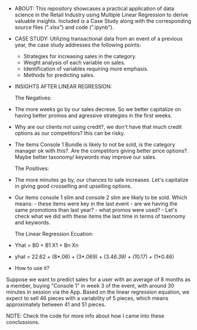 * ABOUT:
This repository showcases a practical application of data science in the Retail Industry using Multiple Linear Regression to derive valuable insights.
Included is a Case Study along with the corresponding source files (".xlsx") and code (".ipynb").

* CASE STUDY:
Utilizing transactional data from an event of a previous year, the case study addresses the following points:

  - Strategies for increasing sales in the category.
  - Weight analysis of each variable on sales.
  - Identification of variables requiring more emphasis.
  - Methods for predicting sales.
    
* INSIGHTS AFTER LINEAR REGRESSION:

  The Negatives:
- The more weeks go by our sales decrese. So we better capitalize on having better promos and agressive strategies in the first weeks.
- Why are our clients not using credit?, we don't have that much credit options as our competitors? this can be risky.
- The items Console 1 Bundle is likely to not be sold, is the category manager ok with this?. Are the competitors giving better price options?. Maybe better taxonomy/ keywords may improve our sales. 

  The Positives:
- The more minutes go by, our chances to sale increases. Let's capitalize in giving good crosselling and upselling options.
- Our items console 1 slim and console 2 slim are likely to be sold. Which means:
      - these items were key in the last event
      - are we having the same promotions than last year?
      -  what promos were used?
      -  Let's check what we did with these items the last time in terms of taxonomy and keywords.

  The Linear Regression Ecuation:
 - Yhat = B0 + B1 X1 + Bn Xn
 - yhat = 22.62 + (8*.06) + (3*.069) + (3.4*6.39) + (1*0.17) + (1*0.46)
   
- How to use it?
  
 Suppose we want to predict sales for a user with an average of 8 months as a member, buying "Console 1" in week 3 of the event,
  with around 30 minutes in session via the App.
  Based on the linear regression equation, we expect to sell 46 pieces with a variability of 5 pieces, which means approximately between 41 and 51 pieces.


NOTE: Check the code for more info about how I came into these conclussions.
